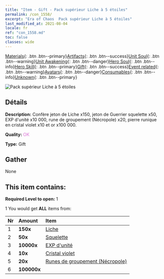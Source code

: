 ```yaml
---
title: "Item - Gift - Pack supérieur Liche à 5 étoiles"
permalink: /con_1558/
excerpt: "Era of Chaos  Pack supérieur Liche à 5 étoiles"
last_modified_at: 2021-08-04
locale: fr
ref: "con_1558.md"
toc: false
classes: wide
---
```

 [Materials](/ItemsFR/){: .btn .btn--primary}[Artifacts](/ItemsFR/Artifacts/){: .btn .btn--success}[Unit Soul](/ItemsFR/UnitSoul/){: .btn .btn--warning}[Unit Awakening](/ItemsFR/UnitAwakening/){: .btn .btn--danger}[Hero Soul](/ItemsFR/HeroSoul/){: .btn .btn--info}[Hero Skill](/ItemsFR/HeroSkill/){: .btn .btn--primary}[Gift](/ItemsFR/Gift/){: .btn .btn--success}[Event related](/ItemsFR/Events/){: .btn .btn--warning}[Avatars](/ItemsFR/Avatars/){: .btn .btn--danger}[Consumables](/ItemsFR/Consumables/){: .btn .btn--info}[Unknown](/ItemsFR/Unknown/){: .btn .btn--primary}

 ![Pack supérieur Liche à 5 étoiles](/images/t/i_907167.png)

## Détails
 **Description:** Confère jeton de Liche x150, jeton de Guerrier squelette x50, EXP d'unité x10 000, rune de groupement (Nécropole) x20, pierre runique en cristal violet x10 et or x100 000.

 **Quality:** <span style="color: #DA70D6">OK</span>

 **Type:** Gift

## Gather

  None

## This item contains:

 **Required Level to open:** 1

 1 You would get **ALL** items  from:

  | Nr | Amount |     Item    |
  |:---|:-------|:------------|
  | 1 |  **150x** | [Liche](/ItemsFR/unt_212/) |  | 
  | 2 |  **50x** | [Squelette](/ItemsFR/unt_208/) |  | 
  | 3 |  **10000x** | [EXP d'unité](/ItemsFR/con_902/) |  | 
  | 4 |  **10x** | [Cristal violet](/ItemsFR/con_720/) |  | 
  | 5 |  **20x** | [Runes de groupement (Nécropole)](/ItemsFR/con_755/) |  | 
  | 6 |  **100000x** | <i class="fas fa-coins"/> |  | 
